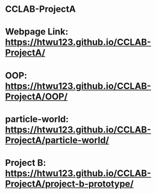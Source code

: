 # CCLAB-ProjectA
# Webpage Link:  https://htwu123.github.io/CCLAB-ProjectA/
# OOP: https://htwu123.github.io/CCLAB-ProjectA/OOP/
# particle-world: https://htwu123.github.io/CCLAB-ProjectA/particle-world/
# Project B: https://htwu123.github.io/CCLAB-ProjectA/project-b-prototype/